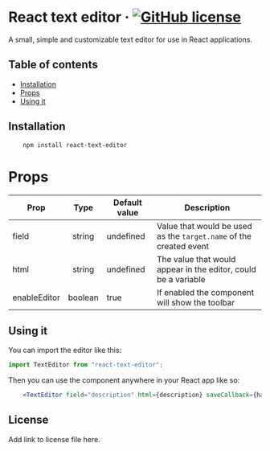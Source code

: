 # React text editor &middot; [![GitHub license](https://img.shields.io/badge/license-MIT-blue.svg)](https://github.com/facebook/react/blob/master/LICENSE)
<!-- TODO: Add package info when deployed -->
A small, simple and customizable text editor for use in React applications.


## Table of contents

- [Installation](#installation)
- [Props](#props)
- [Using it](#using-it)

## Installation

```shell
	npm install react-text-editor
```

# Props

| Prop                     |               Type                | Default value                        | Description                                                                                                                             |
| ------------------------ | :-------------------------------: | ------------------------------------ | --------------------------------------------------------------------------------------------------------------------------------------- |
| field                    |              string               | undefined                            | Value that would be used as the `target.name` of the created event                                                                      |
| html                     |              string               | undefined                            | The value that would appear in the editor, could be a variable                                                                          |
| enableEditor             |              boolean              | true                                 | If enabled the component will show the toolbar                                                                                          |


## Using it

You can import the editor like this:

```js
import TextEditor from "react-text-editor";
```

Then you can use the component anywhere in your React app like so:

```jsx
	<TextEditor field="description" html={description} saveCallback={handleChange} placeholder="e.g. This is my editor..." enableEditor={true} />
```

## License

Add link to license file here.